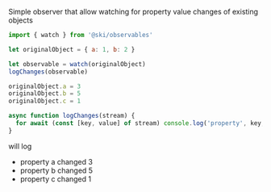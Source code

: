 Simple observer that allow watching for property value changes of existing objects

```javascript
import { watch } from '@ski/observables'

let originalObject = { a: 1, b: 2 }

let observable = watch(originalObject)
logChanges(observable)

originalObject.a = 3
originalObject.b = 5
originalObject.c = 1

async function logChanges(stream) {
  for await (const [key, value] of stream) console.log('property', key, 'changed', value)
}
```

will log

- property a changed 3
- property b changed 5
- property c changed 1
